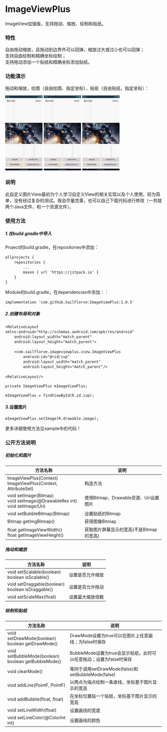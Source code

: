 # ImageViewPlus
ImageView加强版，支持拖动、缩放、绘制和贴纸。
### 特性
自由拖动缩放，且拖动到边界外可以回弹，缩放过大或过小也可以回弹；   
支持自由绘制和精确坐标绘制；  
支持拖动添加一个贴纸和精确坐标添加贴纸。 

### 功能演示
拖动和缩放，绘图（自由绘图、指定坐标），贴纸（自由贴纸，指定坐标）：  

![拖动缩放演示](https://github.com/SailFlorve/ImageViewPlus/raw/master/img/drag%26move.gif)
![绘图演示](https://github.com/SailFlorve/ImageViewPlus/raw/master/img/draw.gif)
![添加贴纸演示](https://github.com/SailFlorve/ImageViewPlus/raw/master/img/bubble.gif)
### 说明
此自定义图片View最初为个人学习自定义View的相关实现以及个人使用，较为简单，没有经过复杂的测试。我会尽量完善，也可以自己下载代码进行修改（一共就两个Java文件，和一个资源文件）。
### 使用方法
##### 1.在build.gradle中导入
Project的build.gradle，在repositories中添加：
```
allprojects {
	repositories {
		...
		maven { url 'https://jitpack.io' }
	}
}
```
Module的build.gradle，在dependencies中添加：：
```
implementation 'com.github.SailFlorve:ImageViewPlus:1.0.5'
```
##### 2.创建布局和对象
```
<RelativeLayout xmlns:android="http://schemas.android.com/apk/res/android"
    android:layout_width="match_parent"
    android:layout_height="match_parent">

    <com.sailflorve.imageviewplus.view.ImageViewPlus
        android:id="@+id/ivp"
        android:layout_width="match_parent"
        android:layout_height="match_parent"/>
        
<RelativeLayout/>
```
```
private ImageViewPlus mImageViewPlus;
```
```
mImageViewPlus = findViewById(R.id.ivp);
```
#### 3.设置图片
```
mImageViewPlus.setImage(R.drawable.image);
```
更多详细使用方法见sample中的代码！

### 公开方法说明
##### 初始化和图片

| 方法名称 | 说明 |
|--|--|
|ImageViewPlus(Context)<br>ImageViewPlus(Context, AttributeSet) | 构造方法|
|void setImage(Bitmap)<br>void setImage(@DrawableRes int)<br> void setImage(Uri)| 使用Bitmap、Drawable资源、Uri设置图片|
|void setBubbleBitmap(Bitmap) | 设置贴纸的Bitmap|
|Bitmap getImgBitmap() | 获得图像Bitmap|
|float getImageViewWidth()<br>float getImageViewHeight() | 获取图片屏幕显示的宽高(不是Bitmap的宽高)|

##### 拖动和缩放

| 方法名称 | 说明
-|-
void setScalable(boolean)<br>boolean isScalable() | 设置是否允许缩放
void setDraggable(boolean)<br>boolean isDraggable() | 设置是否允许拖动
void setScaleMax(float) | 设置最大缩放倍数

##### 绘制和贴纸
方法名称 | 说明
-|-
void setDrawMode(boolean)<br>boolean getDrawMode() | DrawMode设置为true可以在图片上任意画线；为false时保存
void setBubbleMode(boolean)<br>boolean getBubbleMode() | BubbleMode设置为true会显示贴纸，此时可以任意拖动；设置为false时保存
void clearMode() | 等同于调用setDrawMode(false)和setBubbleMode(false)
void addLine(PointF, PointF) | 以两点为端点绘制一条直线，坐标基于图片显示的宽高
void addBubble(float, float) | 在坐标位置贴一个贴纸，坐标基于图片显示的宽高
void setLineWidth(float) | 设置画线的宽度
void setLineColor(@ColorInt int) | 设置画线的颜色


